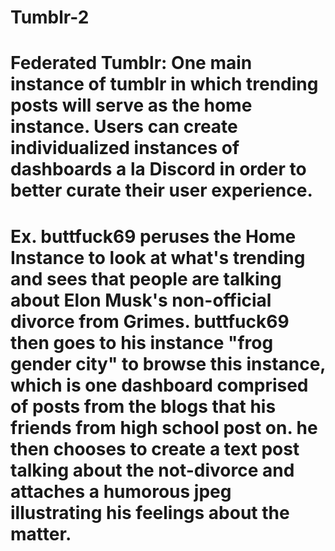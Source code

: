 # Tumblr-2

# Federated Tumblr: One main instance of tumblr in which trending posts will serve as the home instance. Users can create individualized instances of dashboards a la Discord in order to better curate their user experience. 

# Ex. buttfuck69 peruses the Home Instance to look at what's trending and sees that people are talking about Elon Musk's non-official divorce from Grimes. buttfuck69 then goes to his instance "frog gender city" to browse this instance, which is one dashboard comprised of posts from the blogs that his friends from high school post on. he then chooses to create a text post talking about the not-divorce and attaches a humorous jpeg illustrating his feelings about the matter. 

